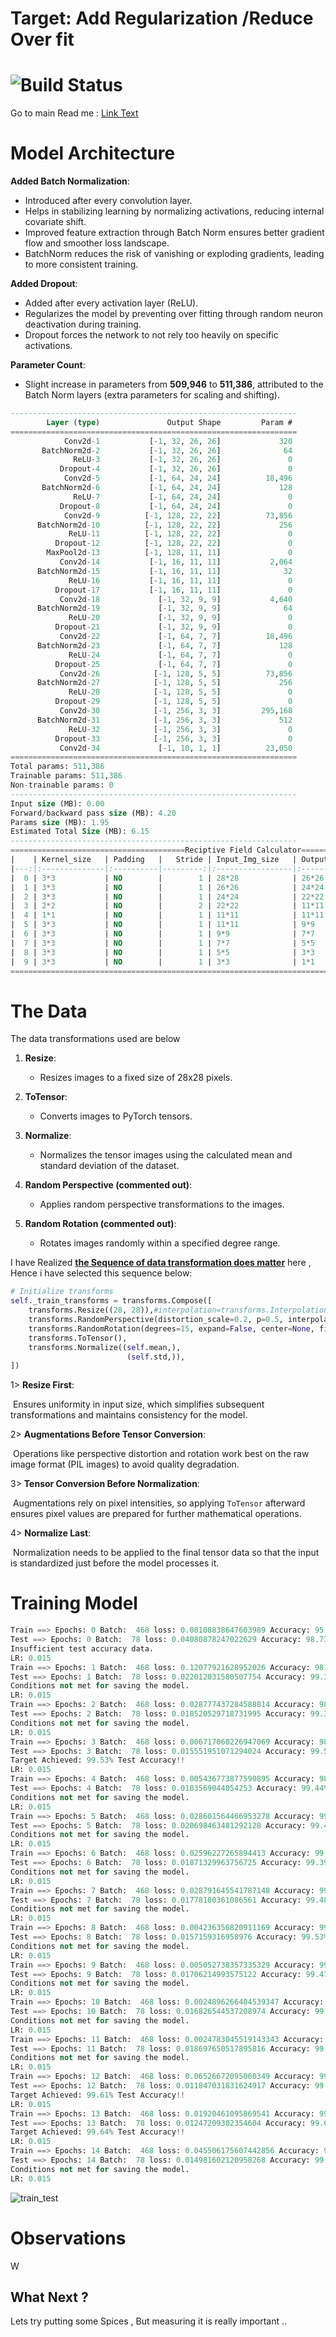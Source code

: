 # Target: Add Regularization /Reduce Over fit

# 					![Build Status](https://github.com/Code-Trees/mnist_ops/actions/workflows/python-app.yml/badge.svg)

Go to main Read me : [Link Text](README.md)

# Model Architecture

**Added Batch Normalization**:

- Introduced after every convolution layer.
- Helps in stabilizing learning by normalizing activations, reducing internal covariate shift.
- Improved feature extraction through Batch Norm ensures better gradient flow and smoother loss landscape.
- BatchNorm reduces the risk of vanishing or exploding gradients, leading to more consistent training.

**Added Dropout**:

- Added after every activation layer (ReLU).
- Regularizes the model by preventing over fitting through random neuron deactivation during training.
- Dropout forces the network to not rely too heavily on specific activations.

**Parameter Count**:

- Slight increase in parameters from **509,946** to **511,386**, attributed to the Batch Norm layers (extra parameters for scaling and shifting).

```sql
----------------------------------------------------------------
        Layer (type)               Output Shape         Param #
================================================================
            Conv2d-1           [-1, 32, 26, 26]             320
       BatchNorm2d-2           [-1, 32, 26, 26]              64
              ReLU-3           [-1, 32, 26, 26]               0
           Dropout-4           [-1, 32, 26, 26]               0
            Conv2d-5           [-1, 64, 24, 24]          18,496
       BatchNorm2d-6           [-1, 64, 24, 24]             128
              ReLU-7           [-1, 64, 24, 24]               0
           Dropout-8           [-1, 64, 24, 24]               0
            Conv2d-9          [-1, 128, 22, 22]          73,856
      BatchNorm2d-10          [-1, 128, 22, 22]             256
             ReLU-11          [-1, 128, 22, 22]               0
          Dropout-12          [-1, 128, 22, 22]               0
        MaxPool2d-13          [-1, 128, 11, 11]               0
           Conv2d-14           [-1, 16, 11, 11]           2,064
      BatchNorm2d-15           [-1, 16, 11, 11]              32
             ReLU-16           [-1, 16, 11, 11]               0
          Dropout-17           [-1, 16, 11, 11]               0
           Conv2d-18             [-1, 32, 9, 9]           4,640
      BatchNorm2d-19             [-1, 32, 9, 9]              64
             ReLU-20             [-1, 32, 9, 9]               0
          Dropout-21             [-1, 32, 9, 9]               0
           Conv2d-22             [-1, 64, 7, 7]          18,496
      BatchNorm2d-23             [-1, 64, 7, 7]             128
             ReLU-24             [-1, 64, 7, 7]               0
          Dropout-25             [-1, 64, 7, 7]               0
           Conv2d-26            [-1, 128, 5, 5]          73,856
      BatchNorm2d-27            [-1, 128, 5, 5]             256
             ReLU-28            [-1, 128, 5, 5]               0
          Dropout-29            [-1, 128, 5, 5]               0
           Conv2d-30            [-1, 256, 3, 3]         295,168
      BatchNorm2d-31            [-1, 256, 3, 3]             512
             ReLU-32            [-1, 256, 3, 3]               0
          Dropout-33            [-1, 256, 3, 3]               0
           Conv2d-34             [-1, 10, 1, 1]          23,050
================================================================
Total params: 511,386
Trainable params: 511,386
Non-trainable params: 0
----------------------------------------------------------------
Input size (MB): 0.00
Forward/backward pass size (MB): 4.20
Params size (MB): 1.95
Estimated Total Size (MB): 6.15
----------------------------------------------------------------
=======================================Reciptive Field Calculator========================================
|    | Kernel_size   | Padding   |   Stride | Input_Img_size   | Output_Img_size   | Receptive_field   |
|---:|:--------------|:----------|---------:|:-----------------|:------------------|:------------------|
|  0 | 3*3           | NO        |        1 | 28*28            | 26*26             | 3*3               |
|  1 | 3*3           | NO        |        1 | 26*26            | 24*24             | 5*5               |
|  2 | 3*3           | NO        |        1 | 24*24            | 22*22             | 7*7               |
|  3 | 2*2           | NO        |        2 | 22*22            | 11*11             | 8*8               |
|  4 | 1*1           | NO        |        1 | 11*11            | 11*11             | 8*8               |
|  5 | 3*3           | NO        |        1 | 11*11            | 9*9               | 12*12             |
|  6 | 3*3           | NO        |        1 | 9*9              | 7*7               | 16*16             |
|  7 | 3*3           | NO        |        1 | 7*7              | 5*5               | 20*20             |
|  8 | 3*3           | NO        |        1 | 5*5              | 3*3               | 24*24             |
|  9 | 3*3           | NO        |        1 | 3*3              | 1*1               | 28*28             |
=========================================================================================================
```

# The Data

The data transformations used are below 

1. **Resize**:
   - Resizes images to a fixed size of 28x28 pixels.

2. **ToTensor**:
   - Converts images to PyTorch tensors.

3. **Normalize**:
   - Normalizes the tensor images using the calculated mean and standard deviation of the dataset.

4. **Random Perspective (commented out)**:
   - Applies random perspective transformations to the images.

5. **Random Rotation (commented out)**:
   - Rotates images randomly within a specified degree range.

I have Realized **<u>the Sequence of data transformation does matter</u>** here , Hence i have selected this sequence below:

```python
# Initialize transforms
self._train_transforms = transforms.Compose([
    transforms.Resize((28, 28)),#interpolation=transforms.InterpolationMode.NEAREST),
    transforms.RandomPerspective(distortion_scale=0.2, p=0.5, interpolation=transforms.InterpolationMode.NEAREST),
    transforms.RandomRotation(degrees=15, expand=False, center=None, fill=(self.mean) ),
    transforms.ToTensor(), 
    transforms.Normalize((self.mean,),
                          (self.std,)),
])
```

1> **Resize First**: 

​		Ensures uniformity in input size, which simplifies subsequent transformations and maintains consistency for the model.

2> **Augmentations Before Tensor Conversion**:

​		Operations like perspective distortion and rotation work best on the raw image format (PIL images) to avoid quality degradation.

3> **Tensor Conversion Before Normalization**:

​		Augmentations rely on pixel intensities, so applying `ToTensor` afterward ensures pixel values are prepared for further mathematical operations.

4> **Normalize Last**:

​		Normalization needs to be applied to the final tensor data so that the input is standardized just before the model processes it.

# Training Model

```python
Train ==> Epochs: 0 Batch:  468 loss: 0.08108838647603989 Accuracy: 95.24% : 100%|██████████████████████████| 469/469 [00:05<00:00, 89.38it/s]
Test ==> Epochs: 0 Batch:  78 loss: 0.04080878247022629 Accuracy: 98.73% : 100%|█████████████████████████████| 79/79 [00:00<00:00, 176.48it/s]
Insufficient test accuracy data.
LR: 0.015
Train ==> Epochs: 1 Batch:  468 loss: 0.12077921628952026 Accuracy: 98.21% : 100%|██████████████████████████| 469/469 [00:05<00:00, 89.85it/s]
Test ==> Epochs: 1 Batch:  78 loss: 0.022012031580507754 Accuracy: 99.34% : 100%|████████████████████████████| 79/79 [00:00<00:00, 186.04it/s]
Conditions not met for saving the model.
LR: 0.015
Train ==> Epochs: 2 Batch:  468 loss: 0.028777437284588814 Accuracy: 98.59% : 100%|█████████████████████████| 469/469 [00:05<00:00, 89.40it/s]
Test ==> Epochs: 2 Batch:  78 loss: 0.018520529718731995 Accuracy: 99.38% : 100%|████████████████████████████| 79/79 [00:00<00:00, 187.37it/s]
Conditions not met for saving the model.
LR: 0.015
Train ==> Epochs: 3 Batch:  468 loss: 0.006717060226947069 Accuracy: 98.80% : 100%|█████████████████████████| 469/469 [00:05<00:00, 90.02it/s]
Test ==> Epochs: 3 Batch:  78 loss: 0.015551951071294024 Accuracy: 99.53% : 100%|████████████████████████████| 79/79 [00:00<00:00, 188.30it/s]
Target Achieved: 99.53% Test Accuracy!!
LR: 0.015
Train ==> Epochs: 4 Batch:  468 loss: 0.005436773877590895 Accuracy: 98.92% : 100%|█████████████████████████| 469/469 [00:05<00:00, 88.86it/s]
Test ==> Epochs: 4 Batch:  78 loss: 0.0183569044054253 Accuracy: 99.44% : 100%|██████████████████████████████| 79/79 [00:00<00:00, 180.32it/s]
Conditions not met for saving the model.
LR: 0.015
Train ==> Epochs: 5 Batch:  468 loss: 0.028601564466953278 Accuracy: 99.01% : 100%|█████████████████████████| 469/469 [00:05<00:00, 88.96it/s]
Test ==> Epochs: 5 Batch:  78 loss: 0.020698463481292128 Accuracy: 99.42% : 100%|████████████████████████████| 79/79 [00:00<00:00, 185.39it/s]
Conditions not met for saving the model.
LR: 0.015
Train ==> Epochs: 6 Batch:  468 loss: 0.02596227265894413 Accuracy: 99.11% : 100%|██████████████████████████| 469/469 [00:05<00:00, 89.23it/s]
Test ==> Epochs: 6 Batch:  78 loss: 0.01871329963756725 Accuracy: 99.39% : 100%|█████████████████████████████| 79/79 [00:00<00:00, 181.36it/s]
Conditions not met for saving the model.
LR: 0.015
Train ==> Epochs: 7 Batch:  468 loss: 0.028791645541787148 Accuracy: 99.17% : 100%|█████████████████████████| 469/469 [00:05<00:00, 88.87it/s]
Test ==> Epochs: 7 Batch:  78 loss: 0.01778180361086561 Accuracy: 99.48% : 100%|█████████████████████████████| 79/79 [00:00<00:00, 184.64it/s]
Conditions not met for saving the model.
LR: 0.015
Train ==> Epochs: 8 Batch:  468 loss: 0.004236356820911169 Accuracy: 99.20% : 100%|█████████████████████████| 469/469 [00:05<00:00, 89.41it/s]
Test ==> Epochs: 8 Batch:  78 loss: 0.0157159316958976 Accuracy: 99.53% : 100%|██████████████████████████████| 79/79 [00:00<00:00, 189.31it/s]
Conditions not met for saving the model.
LR: 0.015
Train ==> Epochs: 9 Batch:  468 loss: 0.005052738357335329 Accuracy: 99.25% : 100%|█████████████████████████| 469/469 [00:05<00:00, 88.77it/s]
Test ==> Epochs: 9 Batch:  78 loss: 0.01706214993575122 Accuracy: 99.47% : 100%|█████████████████████████████| 79/79 [00:00<00:00, 177.17it/s]
Conditions not met for saving the model.
LR: 0.015
Train ==> Epochs: 10 Batch:  468 loss: 0.0024896266404539347 Accuracy: 99.26% : 100%|███████████████████████| 469/469 [00:05<00:00, 88.66it/s]
Test ==> Epochs: 10 Batch:  78 loss: 0.016826544537208974 Accuracy: 99.43% : 100%|███████████████████████████| 79/79 [00:00<00:00, 179.52it/s]
Conditions not met for saving the model.
LR: 0.015
Train ==> Epochs: 11 Batch:  468 loss: 0.0024783045519143343 Accuracy: 99.33% : 100%|███████████████████████| 469/469 [00:05<00:00, 88.69it/s]
Test ==> Epochs: 11 Batch:  78 loss: 0.018697650517895816 Accuracy: 99.41% : 100%|███████████████████████████| 79/79 [00:00<00:00, 180.45it/s]
Conditions not met for saving the model.
LR: 0.015
Train ==> Epochs: 12 Batch:  468 loss: 0.06526672095060349 Accuracy: 99.29% : 100%|█████████████████████████| 469/469 [00:05<00:00, 87.91it/s]
Test ==> Epochs: 12 Batch:  78 loss: 0.011847031831624917 Accuracy: 99.61% : 100%|███████████████████████████| 79/79 [00:00<00:00, 183.82it/s]
Target Achieved: 99.61% Test Accuracy!!
LR: 0.015
Train ==> Epochs: 13 Batch:  468 loss: 0.01920461095869541 Accuracy: 99.37% : 100%|█████████████████████████| 469/469 [00:05<00:00, 89.02it/s]
Test ==> Epochs: 13 Batch:  78 loss: 0.01247209302354604 Accuracy: 99.64% : 100%|████████████████████████████| 79/79 [00:00<00:00, 185.24it/s]
Target Achieved: 99.64% Test Accuracy!!
LR: 0.015
Train ==> Epochs: 14 Batch:  468 loss: 0.045506175607442856 Accuracy: 99.42% : 100%|████████████████████████| 469/469 [00:05<00:00, 88.31it/s]
Test ==> Epochs: 14 Batch:  78 loss: 0.014981602120958268 Accuracy: 99.52% : 100%|███████████████████████████| 79/79 [00:00<00:00, 180.21it/s]
Conditions not met for saving the model.
LR: 0.015
```

![train_test](readme_images/train_test.png)



# Observations

W



## What Next ?

Lets try putting some  Spices  , But measuring  it is really important    .. 



